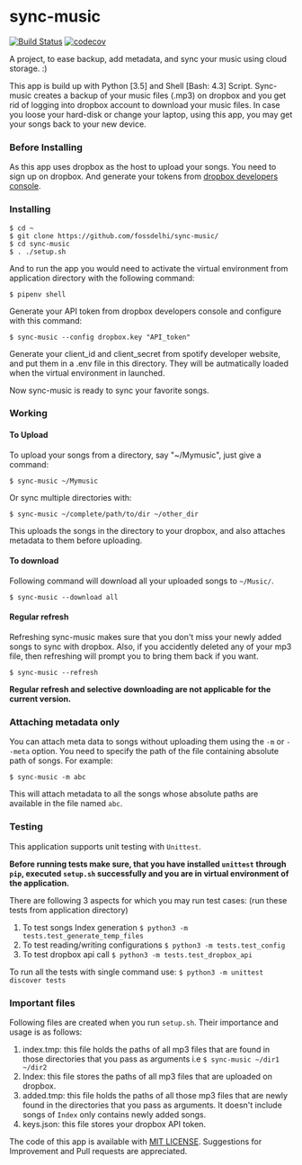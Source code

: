 # sync-music
[![Build Status](https://travis-ci.org/fossdelhi/sync-music.svg?branch=master)](https://travis-ci.org/fossdelhi/sync-music)
[![codecov](https://codecov.io/gh/fossdelhi/sync-music/branch/master/graph/badge.svg)](https://codecov.io/gh/fossdelhi/sync-music)

A project, to ease backup, add metadata, and sync your music using cloud storage. :)

This app is build up with Python [3.5] and Shell [Bash: 4.3] Script.
Sync-music creates a backup of your music files (.mp3) on dropbox and you get rid of logging into dropbox account to download your music files. In case you loose your hard-disk or change your laptop, using this app, you may get your songs back to your new device.

### Before Installing
As this app uses dropbox as the host to upload your songs. You need to sign up on dropbox. And generate your tokens from [dropbox developers console](https://www.dropbox.com/developers/apps).

### Installing
```
$ cd ~
$ git clone https://github.com/fossdelhi/sync-music/
$ cd sync-music
$ . ./setup.sh
```

And to run the app you would need to activate the virtual environment from application directory with the following command:
```
$ pipenv shell
```

Generate your API token from dropbox developers console and configure with this command:
```
$ sync-music --config dropbox.key "API_token"
```
Generate your client_id and client_secret from spotify developer website, and put them in a .env file in this directory. They will be autmatically loaded when the virtual environment in launched.

Now sync-music is ready to sync your favorite songs.

### Working
#### To Upload
To upload your songs from a directory, say "~/Mymusic", just give a command:
```
$ sync-music ~/Mymusic
```
Or sync multiple directories with:
```
$ sync-music ~/complete/path/to/dir ~/other_dir
```

This uploads the songs in the directory to your dropbox, and also attaches metadata to them before uploading.

#### To download
Following command will download all your uploaded songs to ```~/Music/```.

```
$ sync-music --download all
```

#### Regular refresh
Refreshing sync-music makes sure that you don't miss your newly added songs to sync with dropbox. Also, if you accidently deleted any of your mp3 file, then refreshing will prompt you to bring them back if you want.

```
$ sync-music --refresh
```
**Regular refresh and selective downloading are not applicable for the current version.**

### Attaching metadata only

You can attach meta data to songs without uploading them using the `-m` or `--meta` option. You need to specify the path of the file containing absolute path of songs. For example:

```
$ sync-music -m abc
```

This will attach metadata to all the songs whose absolute paths are available in the file named `abc`.

### Testing
This application supports unit testing with ```Unittest```.

**Before running tests make sure, that you have installed ```unittest``` through ```pip```, executed ```setup.sh``` successfully and you are in virtual environment of the application.**

There are following 3 aspects for which you may run test cases:
(run these tests from application directory)

1. To test songs Index generation ```$ python3 -m tests.test_generate_temp_files```
2. To test reading/writing configurations ```$ python3 -m tests.test_config```
3. To test dropbox api call ```$ python3 -m tests.test_dropbox_api```

To run all the tests with single command use:
```$ python3 -m unittest discover tests```


### Important files
Following files are created when you run ```setup.sh```. Their importance and usage is as follows:

1. index.tmp: this file holds the paths of all mp3 files that are found in those directories that you pass as arguments i.e ```$ sync-music ~/dir1 ~/dir2```
2. Index: this file stores the paths of all mp3 files that are uploaded on dropbox.
3. added.tmp: this file holds the paths of all those mp3 files that are newly found in the directories that you pass as arguments. It doesn't include songs of ```Index``` only contains newly added songs.
4. keys.json: this file stores your dropbox API token.

The code of this app is available with [MIT LICENSE](https://github.com/fossdelhi/sync-music/blob/syncing/LICENSE).
Suggestions for Improvement and Pull requests are appreciated.

